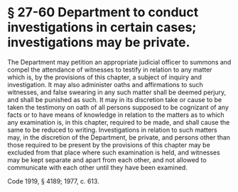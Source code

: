 # § 27-60 Department to conduct investigations in certain cases; investigations may be private.

<p>The Department may petition an appropriate judicial officer to summons and compel the attendance of witnesses to testify in relation to any matter which is, by the provisions of this chapter, a subject of inquiry and investigation. It may also administer oaths and affirmations to such witnesses, and false swearing in any such matter shall be deemed perjury, and shall be punished as such. It may in its discretion take or cause to be taken the testimony on oath of all persons supposed to be cognizant of any facts or to have means of knowledge in relation to the matters as to which any examination is, in this chapter, required to be made, and shall cause the same to be reduced to writing. Investigations in relation to such matters may, in the discretion of the Department, be private, and persons other than those required to be present by the provisions of this chapter may be excluded from that place where such examination is held, and witnesses may be kept separate and apart from each other, and not allowed to communicate with each other until they have been examined.</p><p>Code 1919, § 4189; 1977, c. 613.</p>